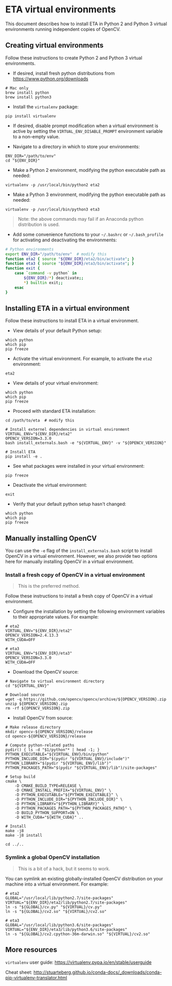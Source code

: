 # ETA virtual environments

This document describes how to install ETA in Python 2 and Python 3 virtual
environments running independent copies of OpenCV.


## Creating virtual environments

Follow these instructions to create Python 2 and Python 3 virtual environments.

* If desired, install fresh python distributions from
https://www.python.org/downloads

```shell
# Mac only
brew install python
brew install python3
```

* Install the `virtualenv` package:

```shell
pip install virtualenv
```

* If desired, disable prompt modification when a virtual environment is active
by setting the `VIRTUAL_ENV_DISABLE_PROMPT` environment variable to a
non-empty value.

* Navigate to a directory in which to store your environments:

```shell
ENV_DIR="/path/to/env"
cd "${ENV_DIR}"
```

* Make a Python 2 environment, modifying the python executable path as needed:

```shell
virtualenv -p /usr/local/bin/python2 eta2
```

* Make a Python 3 environment, modifying the python executable path as needed:

```shell
virtualenv -p /usr/local/bin/python3 eta3
```

> Note: the above commands may fail if an Anaconda python distribution is used.

* Add some convenience functions to your `~/.bashrc` or `~/.bash_profile` for
activating and deactivating the environments:

```bash
# Python environments
export ENV_DIR="/path/to/env"  # modify this
function eta2 { source "${ENV_DIR}/eta2/bin/activate"; }
function eta3 { source "${ENV_DIR}/eta3/bin/activate"; }
function exit {
    case `command -v python` in
        ${ENV_DIR}/*) deactivate;;
        *) builtin exit;;
    esac
}
```


## Installing ETA in a virtual environment

Follow these instructions to install ETA in a virtual environment.

* View details of your default Python setup:

```shell
which python
which pip
pip freeze
```

* Activate the virtual environment. For example, to activate the `eta2`
environment:

```shell
eta2
```

* View details of your virtual environment:

```shell
which python
which pip
pip freeze
```

* Proceed with standard ETA installation:

```shell
cd /path/to/eta  # modify this

# Install externel dependencies in virtual environment
VIRTUAL_ENV="${ENV_DIR}/eta2"
OPENCV_VERSION=3.3.0
bash install_externals.bash -e "${VIRTUAL_ENV}" -v "${OPENCV_VERSION}"

# Install ETA
pip install -e .
```

* See what packages were installed in your virtual environment:

```shell
pip freeze
```

* Deactivate the virtual environment:

```shell
exit
```

* Verify that your default python setup hasn't changed:

```shell
which python
which pip
pip freeze
```


## Manually installing OpenCV

You can use the `-e` flag of the `install_externals.bash` script to install
OpenCV in a virtual environment. However, we also provide two options here for
manually installing OpenCV in a virtual environment.

### Install a fresh copy of OpenCV in a virtual environment

> This is the preferred method.

Follow these instructions to install a fresh copy of OpenCV in a virtual
environment.

* Configure the installation by setting the following environment variables
to their appropriate values. For example:

```shell
# eta2
VIRTUAL_ENV="${ENV_DIR}/eta2"
OPENCV_VERSION=2.4.13.3
WITH_CUDA=OFF
```

```shell
# eta3
VIRTUAL_ENV="${ENV_DIR}/eta3"
OPENCV_VERSION=3.3.0
WITH_CUDA=OFF
```

* Download the OpenCV source:

```shell
# Navigate to virtual environment directory
cd "${VIRTUAL_ENV}"

# Download source
wget -q https://github.com/opencv/opencv/archive/${OPENCV_VERSION}.zip
unzip ${OPENCV_VERSION}.zip
rm -rf ${OPENCV_VERSION}.zip
```

* Install OpenCV from source:

```shell
# Make release directory
mkdir opencv-${OPENCV_VERSION}/release
cd opencv-${OPENCV_VERSION}/release

# Compute python-related paths
pydir() { ls -d "$1/python"* | head -1; }
PYTHON_EXECUTABLE="${VIRTUAL_ENV}/bin/python"
PYTHON_INCLUDE_DIR="$(pydir "${VIRTUAL_ENV}/include")"
PYTHON_LIBRARY="$(pydir "${VIRTUAL_ENV}/lib")"
PYTHON_PACKAGES_PATH="$(pydir "${VIRTUAL_ENV}/lib")/site-packages"

# Setup build
cmake \
    -D CMAKE_BUILD_TYPE=RELEASE \
    -D CMAKE_INSTALL_PREFIX="${VIRTUAL_ENV}" \
    -D PYTHON_EXECUTABLE="${PYTHON_EXECUTABLE}" \
    -D PYTHON_INCLUDE_DIR="${PYTHON_INCLUDE_DIR}" \
    -D PYTHON_LIBRARY="${PYTHON_LIBRARY}" \
    -D PYTHON_PACKAGES_PATH="${PYTHON_PACKAGES_PATH}" \
    -D BUILD_PYTHON_SUPPORT=ON \
    -D WITH_CUDA="${WITH_CUDA}" ..

# Install
make -j8
make -j8 install

cd ../..
```


### Symlink a global OpenCV installation

> This is a bit of a hack, but it seems to work.

You can symlink an existing globally-installed OpenCV distribution on your
machine into a virtual environment. For example:

```shell
# eta2
GLOBAL="/usr/local/lib/python2.7/site-packages"
VIRTUAL="${ENV_DIR}/eta2/lib/python2.7/site-packages"
ln -s "${GLOBAL}/cv.py" "${VIRTUAL}/cv.py"
ln -s "${GLOBAL}/cv2.so" "${VIRTUAL}/cv2.so"

# eta3
GLOBAL="/usr/local/lib/python3.6/site-packages"
VIRTUAL="${ENV_DIR}/eta3/lib/python3.6/site-packages"
ln -s "${GLOBAL}/cv2.cpython-36m-darwin.so" "${VIRTUAL}/cv2.so"
```


## More resources

`virtualenv` user guide:
https://virtualenv.pypa.io/en/stable/userguide

Cheat sheet:
http://stuarteberg.github.io/conda-docs/_downloads/conda-pip-virtualenv-translator.html
